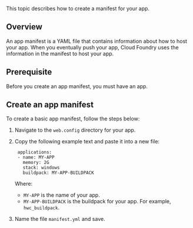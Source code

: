 This topic describes how to create a manifest for your app.

## Overview

An app manifest is a YAML file that contains information about how to host
your app. When you eventually push your app, Cloud Foundry uses the information
in the manifest to host your app.

## Prerequisite

Before you create an app manifest, you must have an app.

## Create an app manifest

To create a basic app manifest, follow the steps below:

1. Navigate to the `web.config` directory for your app.

1. Copy the following example text and paste it into a new file:

        applications:
        - name: MY-APP
          memory: 2G
          stack: windows
          buildpack: MY-APP-BUILDPACK

      Where:

      * `MY-APP` is the name of your app.
      * `MY-APP-BUILDPACK` is the buildpack for your app. For example, `hwc_buildpack`.

1. Name the file `manifest.yml` and save.
